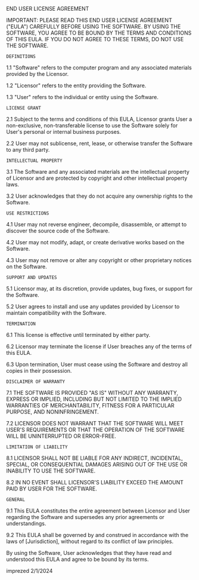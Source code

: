 END USER LICENSE AGREEMENT

IMPORTANT: PLEASE READ THIS END USER LICENSE AGREEMENT ("EULA") CAREFULLY BEFORE USING THE SOFTWARE. BY USING THE SOFTWARE, YOU AGREE TO BE BOUND BY THE TERMS AND CONDITIONS OF THIS EULA. IF YOU DO NOT AGREE TO THESE TERMS, DO NOT USE THE SOFTWARE.

    DEFINITIONS

1.1 "Software" refers to the computer program and any associated materials provided by the Licensor.

1.2 "Licensor" refers to the entity providing the Software.

1.3 "User" refers to the individual or entity using the Software.

    LICENSE GRANT

2.1 Subject to the terms and conditions of this EULA, Licensor grants User a non-exclusive, non-transferable license to use the Software solely for User's personal or internal business purposes.

2.2 User may not sublicense, rent, lease, or otherwise transfer the Software to any third party.

    INTELLECTUAL PROPERTY

3.1 The Software and any associated materials are the intellectual property of Licensor and are protected by copyright and other intellectual property laws.

3.2 User acknowledges that they do not acquire any ownership rights to the Software.

    USE RESTRICTIONS

4.1 User may not reverse engineer, decompile, disassemble, or attempt to discover the source code of the Software.

4.2 User may not modify, adapt, or create derivative works based on the Software.

4.3 User may not remove or alter any copyright or other proprietary notices on the Software.

    SUPPORT AND UPDATES

5.1 Licensor may, at its discretion, provide updates, bug fixes, or support for the Software.

5.2 User agrees to install and use any updates provided by Licensor to maintain compatibility with the Software.

    TERMINATION

6.1 This license is effective until terminated by either party.

6.2 Licensor may terminate the license if User breaches any of the terms of this EULA.

6.3 Upon termination, User must cease using the Software and destroy all copies in their possession.

    DISCLAIMER OF WARRANTY

7.1 THE SOFTWARE IS PROVIDED "AS IS" WITHOUT ANY WARRANTY, EXPRESS OR IMPLIED, INCLUDING BUT NOT LIMITED TO THE IMPLIED WARRANTIES OF MERCHANTABILITY, FITNESS FOR A PARTICULAR PURPOSE, AND NONINFRINGEMENT.

7.2 LICENSOR DOES NOT WARRANT THAT THE SOFTWARE WILL MEET USER'S REQUIREMENTS OR THAT THE OPERATION OF THE SOFTWARE WILL BE UNINTERRUPTED OR ERROR-FREE.

    LIMITATION OF LIABILITY

8.1 LICENSOR SHALL NOT BE LIABLE FOR ANY INDIRECT, INCIDENTAL, SPECIAL, OR CONSEQUENTIAL DAMAGES ARISING OUT OF THE USE OR INABILITY TO USE THE SOFTWARE.

8.2 IN NO EVENT SHALL LICENSOR'S LIABILITY EXCEED THE AMOUNT PAID BY USER FOR THE SOFTWARE.

    GENERAL

9.1 This EULA constitutes the entire agreement between Licensor and User regarding the Software and supersedes any prior agreements or understandings.

9.2 This EULA shall be governed by and construed in accordance with the laws of [Jurisdiction], without regard to its conflict of law principles.

By using the Software, User acknowledges that they have read and understood this EULA and agree to be bound by its terms.

imprezed
2/1/2024
